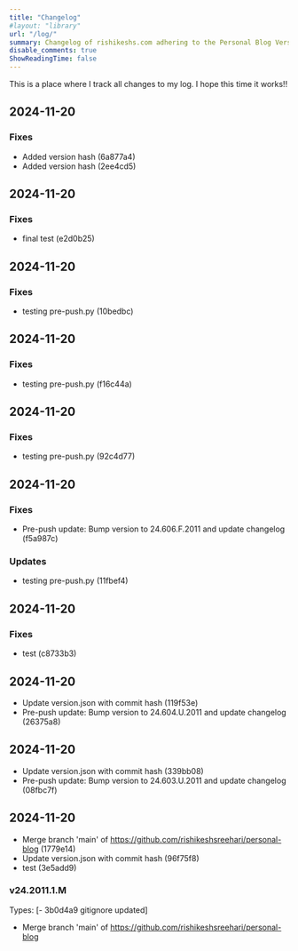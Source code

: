 ```yaml
---
title: "Changelog"
#layout: "library"
url: "/log/"
summary: Changelog of rishikeshs.com adhering to the Personal Blog Versioning Manifesto
disable_comments: true
ShowReadingTime: false
---
```


This is a place where I track all changes to my log. I hope this time it works!!


<!--LOG_PLACEHOLDER_START-->

## 2024-11-20

### Fixes
- Added version hash (6a877a4)
- Added version hash (2ee4cd5)
## 2024-11-20

### Fixes
- final test (e2d0b25)
## 2024-11-20

### Fixes
- testing pre-push.py (10bedbc)
## 2024-11-20

### Fixes
- testing pre-push.py (f16c44a)
## 2024-11-20

### Fixes
- testing pre-push.py (92c4d77)
## 2024-11-20

### Fixes
- Pre-push update: Bump version to 24.606.F.2011 and update changelog (f5a987c)

### Updates
- testing pre-push.py (11fbef4)
## 2024-11-20

### Fixes
- test (c8733b3)
## 2024-11-20
- Update version.json with commit hash (119f53e)
- Pre-push update: Bump version to 24.604.U.2011 and update changelog (26375a8)
## 2024-11-20
- Update version.json with commit hash (339bb08)
- Pre-push update: Bump version to 24.603.U.2011 and update changelog (08fbc7f)
## 2024-11-20
- Merge branch 'main' of https://github.com/rishikeshsreehari/personal-blog (1779e14)
- Update version.json with commit hash (96f75f8)
- test (3e5add9)
### v24.2011.1.M
Types: [-
3b0d4a9
gitignore
updated]
- Merge branch 'main' of https://github.com/rishikeshsreehari/personal-blog
<!--LOG_PLACEHOLDER_END-->

